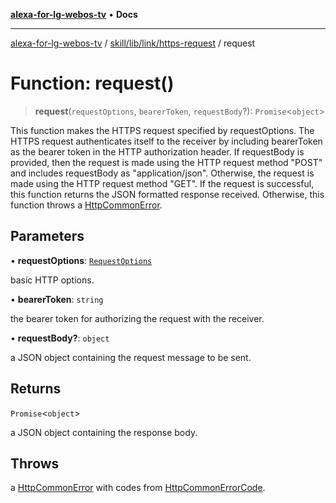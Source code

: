 [**alexa-for-lg-webos-tv**](../../../../../README.md) • **Docs**

***

[alexa-for-lg-webos-tv](../../../../../modules.md) / [skill/lib/link/https-request](../README.md) / request

# Function: request()

> **request**(`requestOptions`, `bearerToken`, `requestBody`?): `Promise`\<`object`\>

This function makes the HTTPS request specified by requestOptions.
The HTTPS request authenticates itself to the receiver by including
bearerToken as the bearer token in the HTTP authorization header. If
requestBody is provided, then the request is made using the HTTP
request method "POST" and includes requestBody as "application/json".
Otherwise, the request is made using the HTTP request method "GET". If the
request is successful, this function returns the JSON formatted response
received. Otherwise, this function throws a [HttpCommonError](../classes/HttpCommonError.md).

## Parameters

• **requestOptions**: [`RequestOptions`](../interfaces/RequestOptions.md)

basic HTTP options.

• **bearerToken**: `string`

the bearer token for authorizing the request with the
receiver.

• **requestBody?**: `object`

a JSON object containing the request message to be sent.

## Returns

`Promise`\<`object`\>

a JSON object containing the response body.

## Throws

a [HttpCommonError](../classes/HttpCommonError.md) with codes from
[HttpCommonErrorCode](../type-aliases/HttpCommonErrorCode.md).

